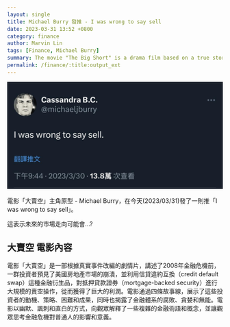 ```yaml
---
layout: single
title: Michael Burry 發推 - I was wrong to say sell
date: 2023-03-31 13:52 +0800
category: finance
author: Marvin Lin
tags: [Finance, Michael Burry]
summary: The movie "The Big Short" is a drama film based on a true story. It tells the story of a group of investors who foresaw the collapse of the US real estate market before the 2008 financial crisis. They used a financial derivative called credit default swap to conduct massive short selling operations on mortgage-backed securities, thereby gaining huge profits. The movie presents four storylines, showcasing the investors' motivations, strategies, challenges, and achievements, while also exposing the corruption, greed, and incompetence of the financial system. Through humor, satire, and frankness, the film explains some complex financial terms and concepts to the audience, and encourages them to reflect on the impact and significance of the financial crisis on ordinary people.
permalink: /finance/:title:output_ext
---
```


![I was wrong to say sell](/assets/posts/michael-burry/wrong_to_say_sell.jpeg)

電影「大賣空」主角原型 - Michael Burry，在今天(2023/03/31)發了一則推「I was wrong to say sell」。

這表示未來的市場走向可能會…?

## 大賣空 電影內容

電影「大賣空」是一部根據真實事件改編的劇情片，講述了2008年金融危機前，一群投資者預見了美國房地產市場的崩潰，並利用信貸違約互換（credit default swap）這種金融衍生品，對抵押貸款證券（mortgage-backed security）進行大規模的賣空操作，從而獲得了巨大的利潤。電影通過四條故事線，展示了這些投資者的動機、策略、困難和成果，同時也揭露了金融體系的腐敗、貪婪和無能。電影以幽默、諷刺和直白的方式，向觀眾解釋了一些複雜的金融術語和概念，並讓觀眾思考金融危機對普通人的影響和意義。